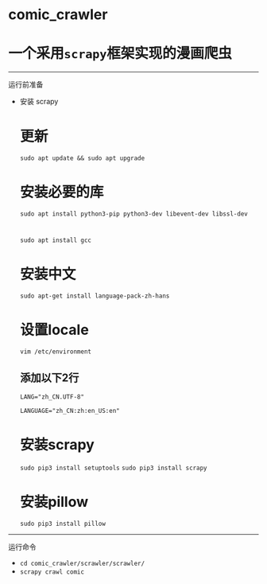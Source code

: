 comic_crawler
===
# 一个采用`scrapy`框架实现的漫画爬虫
---
运行前准备
- 安装 scrapy

	# 更新
	`sudo apt update && sudo apt upgrade`

	# 安装必要的库
	`sudo apt install python3-pip python3-dev libevent-dev libssl-dev`
	# 
	`sudo apt install gcc`

	# 安装中文
	`sudo apt-get install language-pack-zh-hans`

	# 设置locale
	`vim /etc/environment`

	## 添加以下2行
	`LANG="zh_CN.UTF-8"`

	`LANGUAGE="zh_CN:zh:en_US:en"`

	# 安装scrapy
	`sudo pip3 install setuptools`
	`sudo pip3 install scrapy`

	# 安装pillow
	`sudo pip3 install pillow`

---
运行命令

- `cd comic_crawler/scrawler/scrawler/`
- `scrapy crawl comic `
